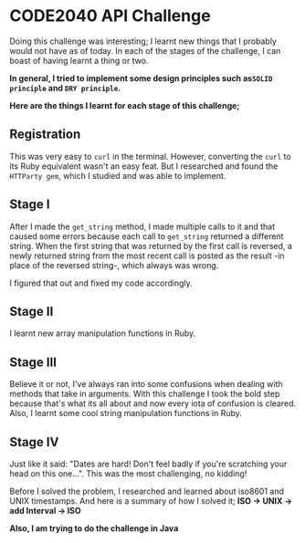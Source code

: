 CODE2040 API Challenge
======================
Doing this challenge was interesting; I learnt new things that I probably would not have as of today. In each of the stages of the challenge, I can boast of having learnt a thing or two.

**In general, I tried to implement some design principles such as`SOLID principle` and `DRY principle`.**

**Here are the things I learnt for each stage of this challenge;**

Registration
------------
This was very easy to `curl` in the terminal. However, converting the `curl` to its Ruby equivalent wasn't an easy feat. But I researched and found the `HTTParty gem`, which I studied and was able to implement. 

Stage I
-------
After I made the `get_string` method, I made multiple calls to it and that caused some errors because each call to `get_string` returned a different string. When the first string that was returned by the first call is reversed, a newly returned string from the most recent call is posted as the result -in place of the reversed string-, which always was wrong.

I figured that out and fixed my code accordingly.

Stage II
--------
I learnt new array manipulation functions in Ruby.

Stage III
---------
Believe it or not, I've always ran into some confusions when dealing with methods that take in arguments. With this challenge I took the bold step because that's what its all about and now every iota of confusion is cleared. Also, I learnt some cool string manipulation functions in Ruby.

Stage IV
--------
Just like it said: "Dates are hard! Don't feel badly if you're scratching your head on this one...". This was the most challenging, no kidding!

Before I solved the problem, I researched and learned about iso8601 and UNIX timestamps. And here is a summary of how I solved it; **ISO -> UNIX -> add Interval -> ISO**

**Also, I am trying to do the challenge in Java**
